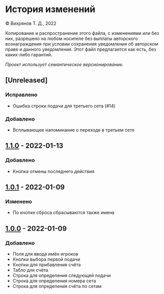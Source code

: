 # История изменений

© Вихрянов Т. Д., 2022

Копирование и распространение этого файла, с изменениями или без них, разрешено на любом носителе без выплаты авторского вознаграждения при условии сохранения уведомления об авторском праве  и данного уведомления. Этот файл предлагается как есть, без каких-либо гарантий.

_Проект использует семантическое версионирование._

## [Unreleased]
### Исправлено
- Ошибка строки подачи для третьего сета (#14)
### Добавлено
- Всплывающее напоминание о переходе в третьем сете

## [1.1.0](https://github.com/TimWCA/ShowdownScore/releases/tag/v1.1.0) - 2022-01-13
### Добавлено
- Кнопка отмены последнего действия

## [1.0.1](https://github.com/TimWCA/ShowdownScore/releases/tag/v1.0.1) - 2022-01-09
### Изменено
- По кнопке сброса сбрасываются также имена

## [1.0.0](https://github.com/TimWCA/ShowdownScore/releases/tag/v1.0.0) - 2022-01-09
### Добавлено
- Поля для ввода имён игроков
- Кнопки выбора первой подачи
- Кнопки для прибавления счёта
- Табло для счёта
- Строка для определения следующей подачи
- Строка для определения номера сета
- Строка для определения счёта по сетам
